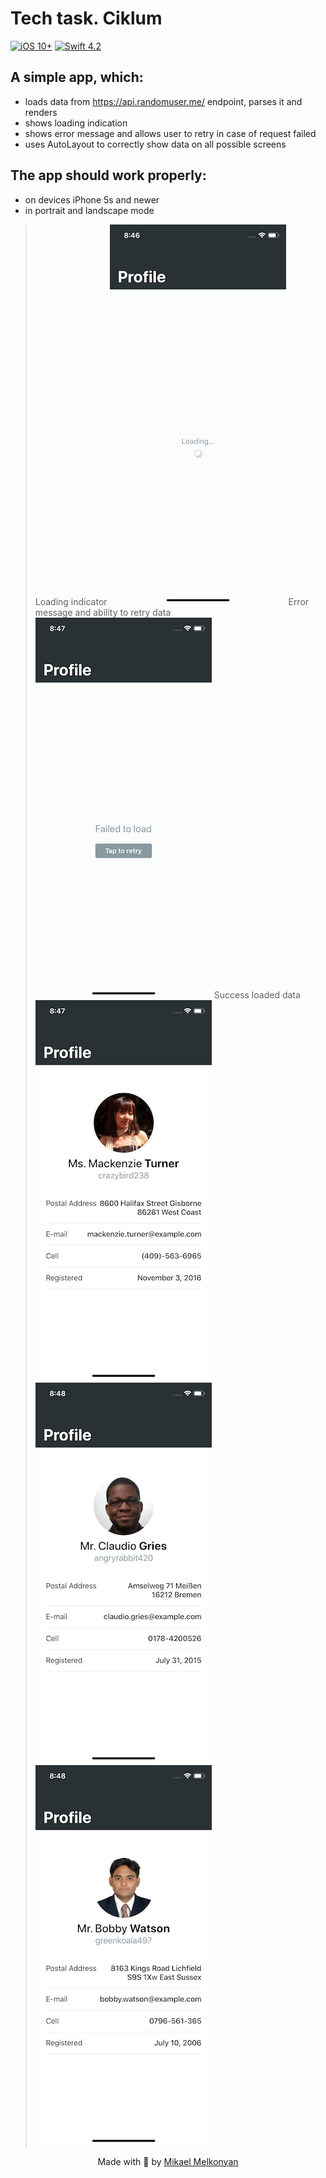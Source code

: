 # Tech task. Ciklum

[![iOS 10+](https://img.shields.io/badge/iOS-10%2B-green.svg)](https://github.com/MikaelMelkonyan/Intelity)
[![Swift 4.2](https://img.shields.io/badge/Swift-4.2-orange.svg)](https://github.com/MikaelMelkonyan/Intelity)

## A simple app, which:
- loads data from https://api.randomuser.me/ endpoint, parses it and renders
- shows loading indication
- shows error message and allows user to retry in case of request failed
- uses AutoLayout to correctly show data on all possible screens

## The app should work properly:
- on devices iPhone 5s and newer
- in portrait and landscape mode

>Loading indicator
![](loading.png)
>Error message and ability to retry data
![](error.png)
>Success loaded data
![](success_0.png)
![](success_1.png)
![](success_2.png)

<p align="center">
Made with 🖤 by <a href="https://github.com/MikaelMelkonyan">Mikael Melkonyan</a>
</p>
